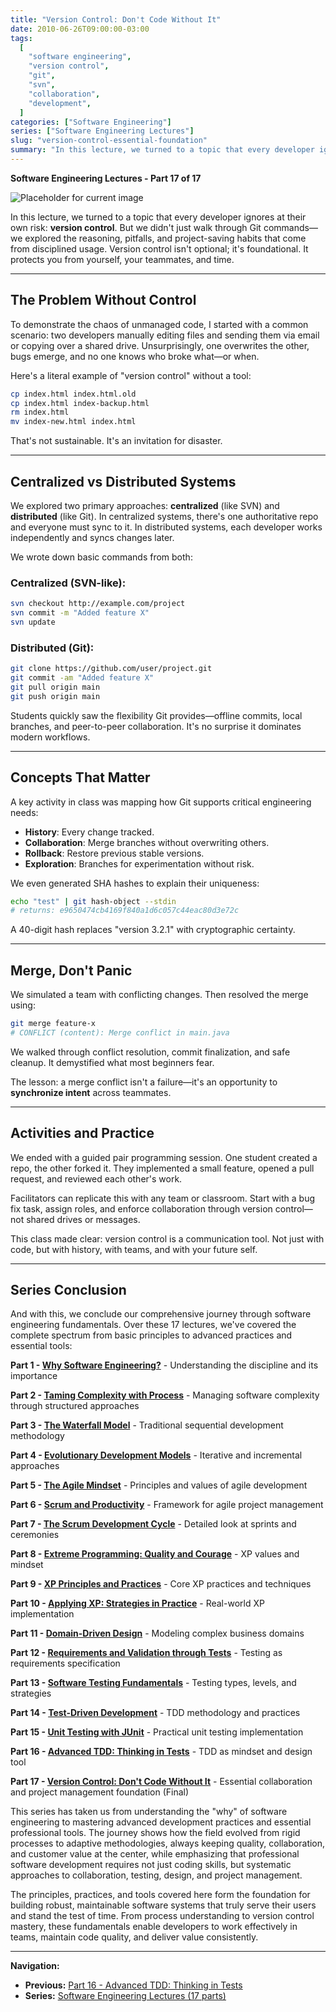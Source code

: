 ```yaml
---
title: "Version Control: Don't Code Without It"
date: 2010-06-26T09:00:00-03:00
tags:
  [
    "software engineering",
    "version control",
    "git",
    "svn",
    "collaboration",
    "development",
  ]
categories: ["Software Engineering"]
series: ["Software Engineering Lectures"]
slug: "version-control-essential-foundation"
summary: "In this lecture, we turned to a topic that every developer ignores at their own risk: version control. But we didn't just walk through Git commands—we explored the reasoning, pitfalls, and project-saving habits that come from disciplined usage. Version control isn't optional; it's foundational."
---
```


**Software Engineering Lectures - Part 17 of 17**

![Placeholder for current image](path/to/image-placeholder.jpeg)

In this lecture, we turned to a topic that every developer ignores at their own risk: **version control**. But we didn't just walk through Git commands—we explored the reasoning, pitfalls, and project-saving habits that come from disciplined usage. Version control isn't optional; it's foundational. It protects you from yourself, your teammates, and time.

---

## The Problem Without Control

To demonstrate the chaos of unmanaged code, I started with a common scenario: two developers manually editing files and sending them via email or copying over a shared drive. Unsurprisingly, one overwrites the other, bugs emerge, and no one knows who broke what—or when.

Here's a literal example of "version control" without a tool:

```bash
cp index.html index.html.old
cp index.html index-backup.html
rm index.html
mv index-new.html index.html
```

That's not sustainable. It's an invitation for disaster.

---

## Centralized vs Distributed Systems

We explored two primary approaches: **centralized** (like SVN) and **distributed** (like Git). In centralized systems, there's one authoritative repo and everyone must sync to it. In distributed systems, each developer works independently and syncs changes later.

We wrote down basic commands from both:

### Centralized (SVN-like):

```bash
svn checkout http://example.com/project
svn commit -m "Added feature X"
svn update
```

### Distributed (Git):

```bash
git clone https://github.com/user/project.git
git commit -am "Added feature X"
git pull origin main
git push origin main
```

Students quickly saw the flexibility Git provides—offline commits, local branches, and peer-to-peer collaboration. It's no surprise it dominates modern workflows.

---

## Concepts That Matter

A key activity in class was mapping how Git supports critical engineering needs:

- **History**: Every change tracked.
- **Collaboration**: Merge branches without overwriting others.
- **Rollback**: Restore previous stable versions.
- **Exploration**: Branches for experimentation without risk.

We even generated SHA hashes to explain their uniqueness:

```bash
echo "test" | git hash-object --stdin
# returns: e9650474cb4169f840a1d6c057c44eac80d3e72c
```

A 40-digit hash replaces "version 3.2.1" with cryptographic certainty.

---

## Merge, Don't Panic

We simulated a team with conflicting changes. Then resolved the merge using:

```bash
git merge feature-x
# CONFLICT (content): Merge conflict in main.java
```

We walked through conflict resolution, commit finalization, and safe cleanup. It demystified what most beginners fear.

The lesson: a merge conflict isn't a failure—it's an opportunity to **synchronize intent** across teammates.

---

## Activities and Practice

We ended with a guided pair programming session. One student created a repo, the other forked it. They implemented a small feature, opened a pull request, and reviewed each other's work.

Facilitators can replicate this with any team or classroom. Start with a bug fix task, assign roles, and enforce collaboration through version control—not shared drives or messages.

This class made clear: version control is a communication tool. Not just with code, but with history, with teams, and with your future self.

---

## Series Conclusion

And with this, we conclude our comprehensive journey through software engineering fundamentals. Over these 17 lectures, we've covered the complete spectrum from basic principles to advanced practices and essential tools:

**Part 1 - [Why Software Engineering?](/en/posts/2010-02-24-software-engineering-purpose/)** - Understanding the discipline and its importance

**Part 2 - [Taming Complexity with Process](/en/posts/2010-03-02-complexity-process/)** - Managing software complexity through structured approaches

**Part 3 - [The Waterfall Model](/en/posts/2010-03-10-waterfall-model/)** - Traditional sequential development methodology

**Part 4 - [Evolutionary Development Models](/en/posts/2010-03-18-evolutionary-models/)** - Iterative and incremental approaches

**Part 5 - [The Agile Mindset](/en/posts/2010-03-26-agile-mindset/)** - Principles and values of agile development

**Part 6 - [Scrum and Productivity](/en/posts/2010-04-03-scrum-productivity/)** - Framework for agile project management

**Part 7 - [The Scrum Development Cycle](/en/posts/2010-04-11-scrum-cycle/)** - Detailed look at sprints and ceremonies

**Part 8 - [Extreme Programming: Quality and Courage](/en/posts/2010-04-19-xp-quality-courage/)** - XP values and mindset

**Part 9 - [XP Principles and Practices](/en/posts/2010-05-01-xp-principles-practices/)** - Core XP practices and techniques

**Part 10 - [Applying XP: Strategies in Practice](/en/posts/2010-05-08-applying-xp-strategies/)** - Real-world XP implementation

**Part 11 - [Domain-Driven Design](/en/posts/2010-05-15-domain-driven-design/)** - Modeling complex business domains

**Part 12 - [Requirements and Validation through Tests](/en/posts/2010-05-22-requirements-validation-tests/)** - Testing as requirements specification

**Part 13 - [Software Testing Fundamentals](/en/posts/2010-05-29-software-testing/)** - Testing types, levels, and strategies

**Part 14 - [Test-Driven Development](/en/posts/2010-06-05-test-driven-development/)** - TDD methodology and practices

**Part 15 - [Unit Testing with JUnit](/en/posts/2010-06-12-junit-unit-testing/)** - Practical unit testing implementation

**Part 16 - [Advanced TDD: Thinking in Tests](/en/posts/2010-06-19-advanced-tdd-thinking-tests/)** - TDD as mindset and design tool

**Part 17 - [Version Control: Don't Code Without It](/en/posts/2010-06-26-version-control-essential-foundation/)** - Essential collaboration and project management foundation (Final)

This series has taken us from understanding the "why" of software engineering to mastering advanced development practices and essential professional tools. The journey shows how the field evolved from rigid processes to adaptive methodologies, always keeping quality, collaboration, and customer value at the center, while emphasizing that professional software development requires not just coding skills, but systematic approaches to collaboration, testing, design, and project management.

The principles, practices, and tools covered here form the foundation for building robust, maintainable software systems that truly serve their users and stand the test of time. From process understanding to version control mastery, these fundamentals enable developers to work effectively in teams, maintain code quality, and deliver value consistently.

---

**Navigation:**

- **Previous:** [Part 16 - Advanced TDD: Thinking in Tests](/en/posts/2010-06-19-advanced-tdd-thinking-tests/)
- **Series:** [Software Engineering Lectures (17 parts)](/en/series/software-engineering-lectures/)
